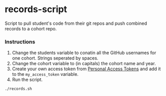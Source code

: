 # records-script
Script to pull student's code from their git repos and push combined records to a cohort repo.

### Instructions
1. Change the students variable to conatin all the GitHub usernames for one cohort. Strings seperated by spaces.
2. Change the cohort variable to (in capitals) the cohort name and year.
3. Create your own access token from [Personal Access Tokens](https://github.com/settings/tokens/new?scopes=repo&description=Foundations%20records%20script) and add it to the `my_access_token` variable.
4. Run the script.
```shell
./records.sh
```

